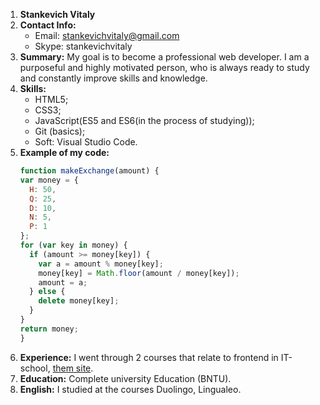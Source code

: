 1. **Stankevich Vitaly**
2. **Contact Info:**
    - Email: stankevichvitaly@gmail.com
    - Skype: stankevichvitaly
3. **Summary:**
My goal is to become a professional web developer. I am a purposeful and highly motivated person, who is always ready to study and constantly improve skills and knowledge.
4. **Skills:**
    * HTML5;
    * CSS3;
    * JavaScript(ES5 and ES6(in the process of studying));
    * Git (basics);
    * Soft: Visual Studio Code.
5. **Example of my code:**
    ```javascript
   function makeExchange(amount) {
    var money = {
      H: 50,
      Q: 25,
      D: 10,
      N: 5,
      P: 1
    };
    for (var key in money) {
      if (amount >= money[key]) {
        var a = amount % money[key];
        money[key] = Math.floor(amount / money[key]);
        amount = a;
      } else {
        delete money[key];
      }
    }
    return money;
    }
    ```
6. **Experience:**
I went through 2 courses that relate to frontend in IT-school, [them site](https://myfreedom.by).
7. **Education:**
Complete university Education (BNTU).
8. **English:**
I studied at the courses Duolingo, Lingualeo.